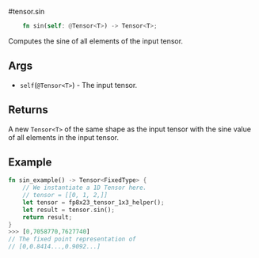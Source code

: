 #tensor.sin

```rust
    fn sin(self: @Tensor<T>) -> Tensor<T>;
```

Computes the sine of all elements of the input tensor.

## Args

* `self`(`@Tensor<T>`) - The input tensor.


## Returns

A new `Tensor<T>` of the same shape as the input tensor with 
the sine value of all elements in the input tensor.

## Example

```rust
fn sin_example() -> Tensor<FixedType> {
    // We instantiate a 1D Tensor here.
    // tensor = [[0, 1, 2,]]
    let tensor = fp8x23_tensor_1x3_helper();
    let result = tensor.sin();
    return result;
}
>>> [0,7058770,7627740]
// The fixed point representation of
// [0,0.8414...,0.9092...]
```
